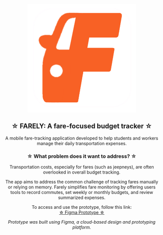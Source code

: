 
<div align="center">
  <img src="https://github.com/arcadetokyo/FARELY-ROWLET/blob/main/assets/IMG_3997.PNG?raw=true" width="350" height="350" alt="IMG_3997">
</div>

<div align="center">

<h2> ☆ FARELY: A fare-focused budget tracker ☆ </h2>

<p>A mobile fare-tracking application developed to help students and workers manage their daily transportation expenses.</p>

<h3> ☆ What problem does it want to address? ☆ </h3>

<p>Transportation costs, especially for fares (such as jeepneys), are often overlooked in overall budget tracking.</p>

<p>The app aims to address the common challenge of tracking fares manually or relying on memory. Farely simplifies fare monitoring by offering users tools to record commutes, set weekly or monthly budgets, and review summarized expenses.</p>

<p>To access and use the prototype, follow this link: <br>
<a href="https://www.figma.com/proto/kK4TJnIJwMULzID1ParEtC/Untitled?node-id=19-741&p=f&t=CX6PRwmM0rBGejL2-1&scaling=scale-down&content-scaling=fixed&page-id=0%3A1&starting-point-node-id=19%3A741" target="_blank">
 ☆ Figma Prototype ☆ 
</a></p>

<p><em>Prototype was built using Figma, a cloud-based design and prototyping platform.</em></p>

</div>
